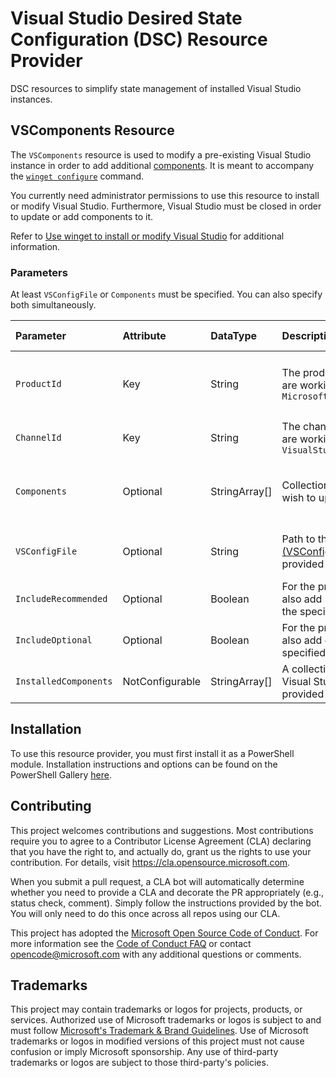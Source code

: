# Visual Studio Desired State Configuration (DSC) Resource Provider

DSC resources to simplify state management of installed Visual Studio instances.

## VSComponents Resource

The `VSComponents` resource is used to modify a pre-existing Visual Studio instance in order to add additional [components](https://learn.microsoft.com/visualstudio/install/workload-and-component-ids). It is meant to accompany the [`winget configure`](https://learn.microsoft.com/windows/package-manager/winget/configure) command. 

You currently need administrator permissions to use this resource to install or modify Visual Studio. Furthermore, Visual Studio must be closed in order to update or add components to it. 

Refer to [Use winget to install or modify Visual Studio](https://learn.microsoft.com/visualstudio/install/use-command-line-parameters-to-install-visual-studio?#use-winget-to-install-or-modify-visual-studio) for additional information. 

### Parameters

At least `VSConfigFile` or `Components` must be specified. You can also specify both simultaneously.

**Parameter**|**Attribute**|**DataType**|**Description**|**Allowed Values**
:-----|:-----|:-----|:-----|:-----
`ProductId`|Key|String|The product identifier of the instance you are working with. EG: `Microsoft.VisualStudio.Product.Community`|See [workload and component ids](https://learn.microsoft.com/visualstudio/install/workload-and-component-ids)
`ChannelId`|Key|String|The channel identifier of the instance you are working with. EG: `VisualStudio.17.Release`|See [channel identifiers](https://learn.microsoft.com/visualstudio/install/command-line-parameter-examples#using---channeluri)
`Components`|Optional|StringArray[]|Collection of component identifiers you wish to update the provided instance with.|See [workload and component ids](https://learn.microsoft.com/visualstudio/install/workload-and-component-ids)
`VSConfigFile`|Optional|String|Path to the [Installation Configuration (VSConfig) file](https://learn.microsoft.com/visualstudio/install/import-export-installation-configurations) you wish to update the provided instance with.|Valid file path to a .vsconfig file
`IncludeRecommended`|Optional|Boolean|For the provided required components, also add recommended components into the specified instance|True/False
`IncludeOptional`|Optional|Boolean|For the provided required components, also add optional components into the specified instance|True/False
`InstalledComponents`|NotConfigurable|StringArray[]|A collection of components installed in the Visual Studio instance identified by the provided Product ID and Channel ID.|N/A


## Installation

To use this resource provider, you must first install it as a PowerShell module. Installation instructions and options can be found on the PowerShell Gallery [here](https://www.powershellgallery.com/packages/Microsoft.VisualStudio.DSC).

## Contributing

This project welcomes contributions and suggestions.  Most contributions require you to agree to a
Contributor License Agreement (CLA) declaring that you have the right to, and actually do, grant us
the rights to use your contribution. For details, visit https://cla.opensource.microsoft.com.

When you submit a pull request, a CLA bot will automatically determine whether you need to provide
a CLA and decorate the PR appropriately (e.g., status check, comment). Simply follow the instructions
provided by the bot. You will only need to do this once across all repos using our CLA.

This project has adopted the [Microsoft Open Source Code of Conduct](https://opensource.microsoft.com/codeofconduct/).
For more information see the [Code of Conduct FAQ](https://opensource.microsoft.com/codeofconduct/faq/) or
contact [opencode@microsoft.com](mailto:opencode@microsoft.com) with any additional questions or comments.

## Trademarks

This project may contain trademarks or logos for projects, products, or services. Authorized use of Microsoft
trademarks or logos is subject to and must follow
[Microsoft's Trademark & Brand Guidelines](https://www.microsoft.com/en-us/legal/intellectualproperty/trademarks/usage/general).
Use of Microsoft trademarks or logos in modified versions of this project must not cause confusion or imply Microsoft sponsorship.
Any use of third-party trademarks or logos are subject to those third-party's policies.
